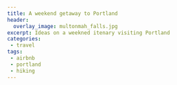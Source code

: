 ```yaml
---
title: A weekend getaway to Portland
header: 
  overlay_image: multonmah_falls.jpg
excerpt: Ideas on a weekned itenary visiting Portland
categories:
 - travel
tags:
 - airbnb
 - portland
 - hiking
---
```

